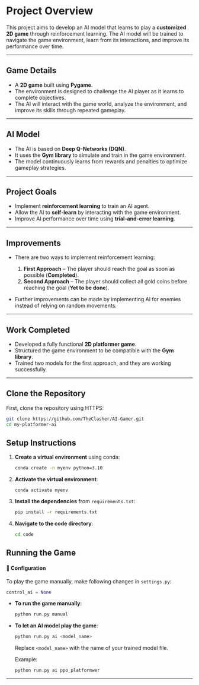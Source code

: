 # **Project Overview**  

This project aims to develop an AI model that learns to play a **customized 2D game** through reinforcement learning. The AI model will be trained to navigate the game environment, learn from its interactions, and improve its performance over time.  

---

## **Game Details**  

- A **2D game** built using **Pygame**.  
- The environment is designed to challenge the AI player as it learns to complete objectives.  
- The AI will interact with the game world, analyze the environment, and improve its skills through repeated gameplay.  

---

## **AI Model**  

- The AI is based on **Deep Q-Networks (DQN)**.  
- It uses the **Gym library** to simulate and train in the game environment.  
- The model continuously learns from rewards and penalties to optimize gameplay strategies.  

---

## **Project Goals**  

- Implement **reinforcement learning** to train an AI agent.  
- Allow the AI to **self-learn** by interacting with the game environment.  
- Improve AI performance over time using **trial-and-error learning**.  

---

## **Improvements**  

- There are two ways to implement reinforcement learning:
  1. **First Approach** – The player should reach the goal as soon as possible (**Completed**).
  2. **Second Approach** – The player should collect all gold coins before reaching the goal (**Yet to be done**).

- Further improvements can be made by implementing AI for enemies instead of relying on random movements.

---

## **Work Completed**  

- Developed a fully functional **2D platformer game**.  
- Structured the game environment to be compatible with the **Gym library**.  
- Trained two models for the first approach, and they are working successfully.  

---

## Clone the Repository

First, clone the repository using HTTPS:

```bash
git clone https://github.com/TheClasher/AI-Gamer.git
cd my-platformer-ai
```

## Setup Instructions

1. **Create a virtual environment** using conda:

    ```bash
    conda create -n myenv python=3.10
    ```

2. **Activate the virtual environment**:

   ```
   conda activate myenv
   ```

4. **Install the dependencies** from `requirements.txt`:

    ```bash
    pip install -r requirements.txt
    ```

5. **Navigate to the code directory**:

    ```bash
    cd code
    ```

## Running the Game
  #### 🔧 Configuration

To play the game manually, make following changes in `settings.py`:
  
  ```python
  control_ai = None
  ```


- **To run the game manually**:

    ```bash
    python run.py manual
    ```

- **To let an AI model play the game**:

    ```bash
    python run.py ai <model_name>
    ```

    Replace `<model_name>` with the name of your trained model file.

  Example:
    ```bash
    python run.py ai ppo_platformwer
    ```

---


